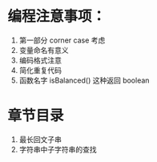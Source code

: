 # 编程注意事项：

1. 第一部分 corner case 考虑
2. 变量命名有意义
3. 编码格式注意
4. 简化重复代码
5. 函数名字 isBalanced() 这种返回 boolean

# 章节目录

1. 最长回文子串
2. 字符串中子字符串的查找
